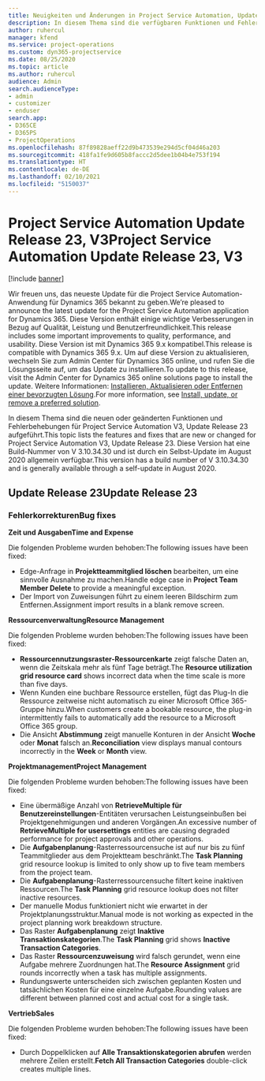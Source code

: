 ```yaml
---
title: Neuigkeiten und Änderungen in Project Service Automation, Update Release 23, V3
description: In diesem Thema sind die verfügbaren Funktionen und Fehlerbehebungen für Project Service Automation Update Release 23, V3 aufgeführt.
author: ruhercul
manager: kfend
ms.service: project-operations
ms.custom: dyn365-projectservice
ms.date: 08/25/2020
ms.topic: article
ms.author: ruhercul
audience: Admin
search.audienceType:
- admin
- customizer
- enduser
search.app:
- D365CE
- D365PS
- ProjectOperations
ms.openlocfilehash: 87f89828aeff22d9b473539e294d5cf04d46a203
ms.sourcegitcommit: 418fa1fe9d605b8faccc2d5dee1b04b4e753f194
ms.translationtype: HT
ms.contentlocale: de-DE
ms.lasthandoff: 02/10/2021
ms.locfileid: "5150037"
---
```

# <a name="project-service-automation-update-release-23-v3"></a><span data-ttu-id="194d9-103">Project Service Automation Update Release 23, V3</span><span class="sxs-lookup"><span data-stu-id="194d9-103">Project Service Automation Update Release 23, V3</span></span>

[!include [banner](../includes/psa-now-project-operations.md)]

<span data-ttu-id="194d9-104">Wir freuen uns, das neueste Update für die Project Service Automation-Anwendung für Dynamics 365 bekannt zu geben.</span><span class="sxs-lookup"><span data-stu-id="194d9-104">We’re pleased to announce the latest update for the Project Service Automation application for Dynamics 365.</span></span> <span data-ttu-id="194d9-105">Diese Version enthält einige wichtige Verbesserungen in Bezug auf Qualität, Leistung und Benutzerfreundlichkeit.</span><span class="sxs-lookup"><span data-stu-id="194d9-105">This release includes some important improvements to quality, performance, and usability.</span></span> <span data-ttu-id="194d9-106">Diese Version ist mit Dynamics 365 9.x kompatibel.</span><span class="sxs-lookup"><span data-stu-id="194d9-106">This release is compatible with Dynamics 365 9.x.</span></span> <span data-ttu-id="194d9-107">Um auf diese Version zu aktualisieren, wechseln Sie zum Admin Center für Dynamics 365 online, und rufen Sie die Lösungsseite auf, um das Update zu installieren.</span><span class="sxs-lookup"><span data-stu-id="194d9-107">To update to this release, visit the Admin Center for Dynamics 365 online solutions page to install the update.</span></span> <span data-ttu-id="194d9-108">Weitere Informationen: [Installieren, Aktualisieren oder Entfernen einer bevorzugten Lösung](https://docs.microsoft.com/power-platform/admin/install-remove-preferred-solution).</span><span class="sxs-lookup"><span data-stu-id="194d9-108">For more information, see [Install, update, or remove a preferred solution](https://docs.microsoft.com/power-platform/admin/install-remove-preferred-solution).</span></span>

<span data-ttu-id="194d9-109">In diesem Thema sind die neuen oder geänderten Funktionen und Fehlerbehebungen für Project Service Automation V3, Update Release 23 aufgeführt.</span><span class="sxs-lookup"><span data-stu-id="194d9-109">This topic lists the features and fixes that are new or changed for Project Service Automation V3, Update Release 23.</span></span> <span data-ttu-id="194d9-110">Diese Version hat eine Build-Nummer von V 3.10.34.30 und ist durch ein Selbst-Update im August 2020 allgemein verfügbar.</span><span class="sxs-lookup"><span data-stu-id="194d9-110">This version has a build number of V 3.10.34.30 and is generally available through a self-update in August 2020.</span></span>

## <a name="update-release-23"></a><span data-ttu-id="194d9-111">Update Release 23</span><span class="sxs-lookup"><span data-stu-id="194d9-111">Update Release 23</span></span>

### <a name="bug-fixes"></a><span data-ttu-id="194d9-112">Fehlerkorrekturen</span><span class="sxs-lookup"><span data-stu-id="194d9-112">Bug fixes</span></span>

<span data-ttu-id="194d9-113">**Zeit und Ausgaben**</span><span class="sxs-lookup"><span data-stu-id="194d9-113">**Time and Expense**</span></span>

<span data-ttu-id="194d9-114">Die folgenden Probleme wurden behoben:</span><span class="sxs-lookup"><span data-stu-id="194d9-114">The following issues have been fixed:</span></span>
- <span data-ttu-id="194d9-115">Edge-Anfrage in **Projektteammitglied löschen** bearbeiten, um eine sinnvolle Ausnahme zu machen.</span><span class="sxs-lookup"><span data-stu-id="194d9-115">Handle edge case in **Project Team Member Delete** to provide a meaningful exception.</span></span>
- <span data-ttu-id="194d9-116">Der Import von Zuweisungen führt zu einem leeren Bildschirm zum Entfernen.</span><span class="sxs-lookup"><span data-stu-id="194d9-116">Assignment import results in a blank remove screen.</span></span>

<span data-ttu-id="194d9-117">**Ressourcenverwaltung**</span><span class="sxs-lookup"><span data-stu-id="194d9-117">**Resource Management**</span></span>

<span data-ttu-id="194d9-118">Die folgenden Probleme wurden behoben:</span><span class="sxs-lookup"><span data-stu-id="194d9-118">The following issues have been fixed:</span></span>

- <span data-ttu-id="194d9-119">**Ressourcennutzungsraster-Ressourcenkarte** zeigt falsche Daten an, wenn die Zeitskala mehr als fünf Tage beträgt.</span><span class="sxs-lookup"><span data-stu-id="194d9-119">The **Resource utilization grid resource card** shows incorrect data when the time scale is more than five days.</span></span>
- <span data-ttu-id="194d9-120">Wenn Kunden eine buchbare Ressource erstellen, fügt das Plug-In die Ressource zeitweise nicht automatisch zu einer Microsoft Office 365-Gruppe hinzu.</span><span class="sxs-lookup"><span data-stu-id="194d9-120">When customers create a bookable resource, the plug-in intermittently fails to automatically add the resource to a Microsoft Office 365 group.</span></span>
- <span data-ttu-id="194d9-121">Die Ansicht **Abstimmung** zeigt manuelle Konturen in der Ansicht **Woche** oder **Monat** falsch an.</span><span class="sxs-lookup"><span data-stu-id="194d9-121">**Reconciliation** view displays manual contours incorrectly in the **Week** or **Month** view.</span></span>

<span data-ttu-id="194d9-122">**Projektmanagement**</span><span class="sxs-lookup"><span data-stu-id="194d9-122">**Project Management**</span></span>

<span data-ttu-id="194d9-123">Die folgenden Probleme wurden behoben:</span><span class="sxs-lookup"><span data-stu-id="194d9-123">The following issues have been fixed:</span></span>

- <span data-ttu-id="194d9-124">Eine übermäßige Anzahl von **RetrieveMultiple für Benutzereinstellungen**-Entitäten verursachen Leistungseinbußen bei Projektgenehmigungen und anderen Vorgängen.</span><span class="sxs-lookup"><span data-stu-id="194d9-124">An excessive number of **RetrieveMultiple for usersettings** entities are causing degraded performance for project approvals and other operations.</span></span>
- <span data-ttu-id="194d9-125">Die **Aufgabenplanung**-Rasterressourcensuche ist auf nur bis zu fünf Teammitglieder aus dem Projektteam beschränkt.</span><span class="sxs-lookup"><span data-stu-id="194d9-125">The **Task Planning** grid resource lookup is limited to only show up to five team members from the project team.</span></span> 
- <span data-ttu-id="194d9-126">Die **Aufgabenplanung**-Rasterressourcensuche filtert keine inaktiven Ressourcen.</span><span class="sxs-lookup"><span data-stu-id="194d9-126">The **Task Planning** grid resource lookup does not filter inactive resources.</span></span>
- <span data-ttu-id="194d9-127">Der manuelle Modus funktioniert nicht wie erwartet in der Projektplanungsstruktur.</span><span class="sxs-lookup"><span data-stu-id="194d9-127">Manual mode is not working as expected in the project planning work breakdown structure.</span></span>
- <span data-ttu-id="194d9-128">Das Raster **Aufgabenplanung** zeigt **Inaktive Transaktionskategorien**.</span><span class="sxs-lookup"><span data-stu-id="194d9-128">The **Task Planning** grid shows **Inactive Transaction Categories**.</span></span>
- <span data-ttu-id="194d9-129">Das Raster **Ressourcenzuweisung** wird falsch gerundet, wenn eine Aufgabe mehrere Zuordnungen hat.</span><span class="sxs-lookup"><span data-stu-id="194d9-129">The **Resource Assignment** grid rounds incorrectly when a task has multiple assignments.</span></span>
- <span data-ttu-id="194d9-130">Rundungswerte unterscheiden sich zwischen geplanten Kosten und tatsächlichen Kosten für eine einzelne Aufgabe.</span><span class="sxs-lookup"><span data-stu-id="194d9-130">Rounding values are different between planned cost and actual cost for a single task.</span></span>

<span data-ttu-id="194d9-131">**Vertrieb**</span><span class="sxs-lookup"><span data-stu-id="194d9-131">**Sales**</span></span>

<span data-ttu-id="194d9-132">Die folgenden Probleme wurden behoben:</span><span class="sxs-lookup"><span data-stu-id="194d9-132">The following issues have been fixed:</span></span>

- <span data-ttu-id="194d9-133">Durch Doppelklicken auf **Alle Transaktionskategorien abrufen** werden mehrere Zeilen erstellt.</span><span class="sxs-lookup"><span data-stu-id="194d9-133">**Fetch All Transaction Categories** double-click creates multiple lines.</span></span>
